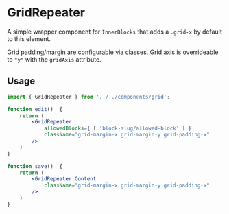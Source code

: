 # GridRepeater
A simple wrapper component for `InnerBlocks` that adds a  `.grid-x` by default to this element. 

Grid padding/margin are configurable via classes. Grid axis is overrideable to `"y"` with the `gridAxis` attribute. 

## Usage

```jsx
import { GridRepeater } from '../../components/grid';

function edit()  {
	return (
		<GridRepeater 
			allowedBlocks={ [ 'block-slug/allowed-block' ] } 
			className="grid-margin-x grid-margin-y grid-padding-x"
		/>
	)
}

function save()  {
	return (
		<GridRepeater.Content 
			className="grid-margin-x grid-margin-y grid-padding-x" 
		/>
	)
}
```
